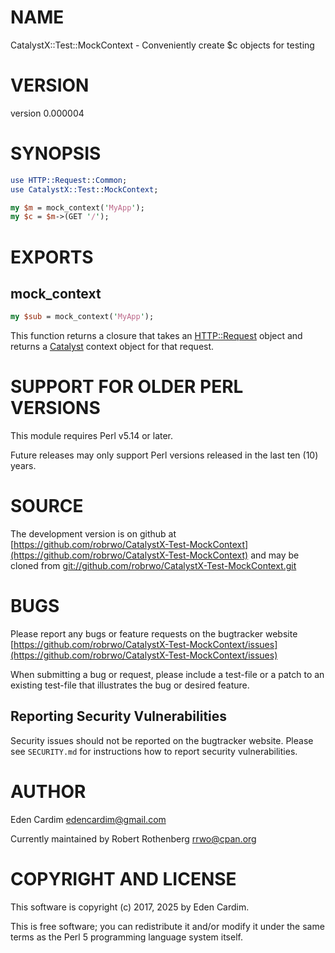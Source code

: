 # NAME

CatalystX::Test::MockContext - Conveniently create $c objects for testing

# VERSION

version 0.000004

# SYNOPSIS

```perl
use HTTP::Request::Common;
use CatalystX::Test::MockContext;

my $m = mock_context('MyApp');
my $c = $m->(GET '/');
```

# EXPORTS

## mock\_context

```perl
my $sub = mock_context('MyApp');
```

This function returns a closure that takes an [HTTP::Request](https://metacpan.org/pod/HTTP%3A%3ARequest) object and returns a
[Catalyst](https://metacpan.org/pod/Catalyst) context object for that request.

# SUPPORT FOR OLDER PERL VERSIONS

This module requires Perl v5.14 or later.

Future releases may only support Perl versions released in the last ten (10) years.

# SOURCE

The development version is on github at [https://github.com/robrwo/CatalystX-Test-MockContext](https://github.com/robrwo/CatalystX-Test-MockContext)
and may be cloned from [git://github.com/robrwo/CatalystX-Test-MockContext.git](git://github.com/robrwo/CatalystX-Test-MockContext.git)

# BUGS

Please report any bugs or feature requests on the bugtracker website
[https://github.com/robrwo/CatalystX-Test-MockContext/issues](https://github.com/robrwo/CatalystX-Test-MockContext/issues)

When submitting a bug or request, please include a test-file or a
patch to an existing test-file that illustrates the bug or desired
feature.

## Reporting Security Vulnerabilities

Security issues should not be reported on the bugtracker website.  Please see `SECURITY.md` for instructions how to
report security vulnerabilities.

# AUTHOR

Eden Cardim <edencardim@gmail.com>

Currently maintained by Robert Rothenberg <rrwo@cpan.org>

# COPYRIGHT AND LICENSE

This software is copyright (c) 2017, 2025 by Eden Cardim.

This is free software; you can redistribute it and/or modify it under
the same terms as the Perl 5 programming language system itself.
